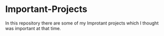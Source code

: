 # Important-Projects
In this repository there are some of my Improtant projects which I thought was important at that time.
